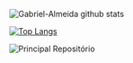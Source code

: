 ![Gabriel-Almeida github stats](https://github-readme-stats.vercel.app/api?username=Gabriel-Almeida-Ajax&theme=gruvbox&hide=issues,prs&show_icons=true)

[![Top Langs](https://github-readme-stats.vercel.app/api/top-langs/?username=Gabriel-Almeida-Ajax&layout=compact&theme=gruvbox)](https://github.com/anuraghazra/github-readme-stats)

![Principal Repositório](https://github-readme-stats.vercel.app/api/pin/?username=gabriel-almeida-ajax&repo=uri-judge&theme=gruvbox)
